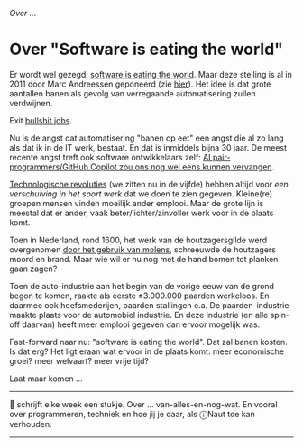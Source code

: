 *Over ...*

# Over "Software is eating the world"

Er wordt wel gezegd: [software is eating the world](https://www.youtube.com/watch?v=UW5ktbit2s0 "Software is eating the world. And it’s only the beginning."). Maar deze stelling is al in 2011 door Marc Andreessen geponeerd (zie [hier](https://a16z.com/why-software-is-eating-the-world/)). Het idee is dat grote aantallen banen als gevolg van verregaande automatisering zullen verdwijnen. 

Exit [bullshit jobs](https://en.wikipedia.org/wiki/Bullshit_Jobs). 

Nu is de angst dat automatisering "banen op eet" een angst die al zo lang als dat ik in de IT werk, bestaat. En dat is inmiddels bijna 30 jaar. De meest recente angst treft ook software ontwikkelaars zelf: [AI pair-programmers/GitHub Copilot zou ons nog wel eens kunnen vervangen](https://visualstudiomagazine.com/articles/2021/06/30/github-copilot-comments.aspx).

[Technologische revoluties](https://en.wikipedia.org/wiki/Technological_revolution) (we zitten nu in de vijfde) hebben altijd voor *een verschuiving in het soort werk* dat we doen te zien gegeven. Kleine(re) groepen mensen vinden moeilijk ander emplooi. Maar de grote lijn is meestal dat er ander, vaak beter/lichter/zinvoller werk voor in de plaats komt.

Toen in Nederland, rond 1600, het werk van de houtzagersgilde werd overgenomen [door het gebruik van molens](https://nl.wikipedia.org/wiki/Zaagmolen#Geschiedenis), schreeuwde de houtzagers moord en brand. Maar wie wil er nu nog met de hand bomen tot planken gaan zagen?

Toen de auto-industrie aan het begin van de vorige eeuw van de grond begon te komen, raakte als eerste ±3.000.000 paarden werkeloos. En daarmee ook hoefsmederijen, paarden stallingen e.a. De paarden-industrie maakte plaats voor de automobiel industrie. En deze industrie (en alle spin-off daarvan) heeft meer emplooi gegeven  dan ervoor mogelijk was.

Fast-forward naar nu: "software is eating the world". Dat zal banen kosten. Is dat erg? Het ligt eraan wat ervoor in de plaats komt: meer economische groei? meer welvaart? meer vrije tijd?

Laat maar komen ...

---

🍐 schrijft elke week een stukje. Over ... van-alles-en-nog-wat. 
En vooral over programmeren, techniek en hoe jij je daar, als &#9432;Naut toe kan verhouden.

---
